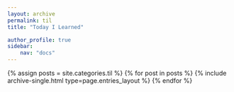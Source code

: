 ```yaml
---
layout: archive
permalink: til
title: "Today I Learned"

author_profile: true
sidebar:
    nav: "docs"
---
```


{% assign posts = site.categories.til %}
{% for post in posts %}
{% include archive-single.html type=page.entries_layout %}
{% endfor %}
